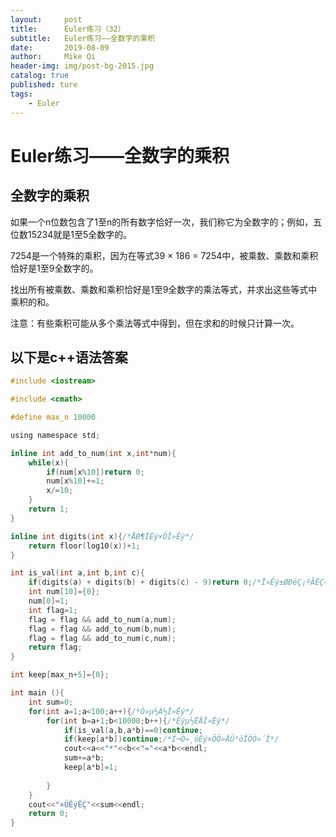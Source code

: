```yaml
---
layout:     post
title:      Euler练习（32）
subtitle:   Euler练习——全数字的乘积
date:       2019-08-09
author:     Mike Qi
header-img: img/post-bg-2015.jpg
catalog: true
published: ture
tags:
    - Euler
---
```


# Euler练习——全数字的乘积 #

## 全数字的乘积

如果一个n位数包含了1至n的所有数字恰好一次，我们称它为全数字的；例如，五位数15234就是1至5全数字的。

7254是一个特殊的乘积，因为在等式39 × 186 = 7254中，被乘数、乘数和乘积恰好是1至9全数字的。

找出所有被乘数、乘数和乘积恰好是1至9全数字的乘法等式，并求出这些等式中乘积的和。

注意：有些乘积可能从多个乘法等式中得到，但在求和的时候只计算一次。


## 以下是c++语法答案 ##

```c
#include <iostream>

#include <cmath>

#define max_n 10000

using namespace std;

inline int add_to_num(int x,int*num){
	while(x){
		if(num[x%10])return 0;
		num[x%10]+=1;
		x/=10;
	}
	return 1;
}

inline int digits(int x){/*ÅÐ¶ÏÊý×ÖÎ»Êý*/
	return floor(log10(x))+1;
}

int is_val(int a,int b,int c){
	if(digits(a) + digits(b) + digits(c) - 9)return 0;/*Î»Êý±ØÐëÇ¡ºÃÊÇ¾ÅÎ»*/
	int num[10]={0};
	num[0]=1;
	int flag=1;
	flag = flag && add_to_num(a,num);
	flag = flag && add_to_num(b,num);
	flag = flag && add_to_num(c,num);
	return flag;	
}

int keep[max_n+5]={0};

int main (){
	int sum=0;
	for(int a=1;a<100;a++){/*Ò»µ½Á½Î»Êý*/
		for(int b=a+1;b<10000;b++){/*Èýµ½ËÄÎ»Êý*/
			if(is_val(a,b,a*b)==0)continue;
			if(keep[a*b])continue;/*Í¬Ò»¸öÊý×ÖÖ»ÄÜ³öÏÖÒ»´Î*/
			cout<<a<<"*"<<b<<"="<<a*b<<endl;
			sum+=a*b;
			keep[a*b]=1;
			
		}
	}
	cout<<"×ÜÊýÊÇ"<<sum<<endl;
	return 0;
}

```
